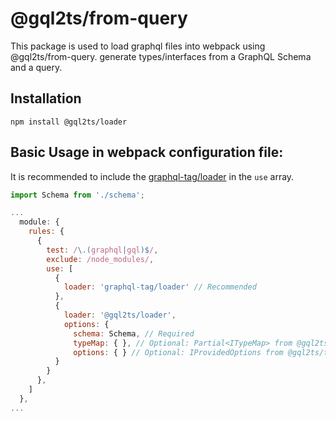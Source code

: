 # @gql2ts/from-query

This package is used to load graphql files into webpack using @gql2ts/from-query. generate types/interfaces from a GraphQL Schema and a query.

## Installation

```shell
npm install @gql2ts/loader
```

## Basic Usage in webpack configuration file:

It is recommended to include the [graphql-tag/loader](https://github.com/apollographql/graphql-tag#webpack-preprocessing-with-graphql-tagloader) in the `use` array.

```javascript
import Schema from './schema';

...
  module: {
    rules: {
      {
        test: /\.(graphql|gql)$/,
        exclude: /node_modules/,
        use: [
          {
            loader: 'graphql-tag/loader' // Recommended
          },
          {
            loader: '@gql2ts/loader',
            options: {
              schema: Schema, // Required
              typeMap: { }, // Optional: Partial<ITypeMap> from @gql2ts/types
              options: { } // Optional: IProvidedOptions from @gql2ts/types
          }
        }
      },
    ]
  },
...

```
